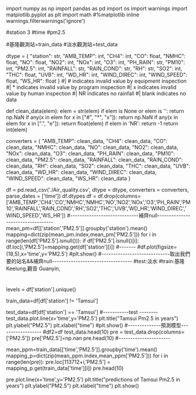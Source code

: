 import numpy as np
import pandas as pd
import os
import warnings
import matplotlib.pyplot as plt
import math
#%matplotlib inline
warnings.filterwarnings('ignore')


#station 3
#time
#pm2.5

#基隆觀測站=train_data
#淡水觀測站=test_data

dtype = {
    "station": str,
    "AMB_TEMP": int,
    "CH4": int,
    "CO": float,
    "NMHC": float,
    "NO": float,
    "NO2": int,
    "NOx": int,
    "O3": int,
    "PH_RAIN": str,
    "PM10": int,
    "PM2.5": int,
    "RAINFALL": str,
    "RAIN_COND": str,
    "RH": str,
    "SO2": int,
    "THC": float,
    "UVB": int,
    "WD_HR": int,
    "WIND_DIREC": int,
    "WIND_SPEED": float,
    "WS_HR": float
}
#| # indicates invalid value by equipment inspection
#| * indicates invalid value by program inspection
#| x indicates invalid value by human inspection
#| NR indicates no rainfall
#| blank indicates no data

def clean_data(elem):
    elem = str(elem)
    if elem is None or elem is '':
        return np.NaN
    if any(x in elem for x in ["#", "*", "x"]):
        return np.NaN
    if any(x in elem for x in [".", "e"]):
        return float(elem)
    if elem in 'NR':
        return -1
    return int(elem)

converters = {
    "AMB_TEMP": clean_data,
    "CH4": clean_data,
    "CO": clean_data,
    "NMHC": clean_data,
    "NO": clean_data,
    "NO2": clean_data,
    "NOx": clean_data,
    "O3": clean_data,
    "PH_RAIN": clean_data,
    "PM10": clean_data,
    "PM2.5": clean_data,
    "RAINFALL": clean_data,
    "RAIN_COND": clean_data,
    "RH": clean_data,
    "SO2": clean_data,
    "THC": clean_data,
    "UVB": clean_data,
    "WD_HR": clean_data,
    "WIND_DIREC": clean_data,
    "WIND_SPEED": clean_data,
    "WS_HR": clean_data
}

df = pd.read_csv('./Air_quality.csv', dtype = dtype, converters = converters, parse_dates = ['time'])
df.dtypes
df = df.drop(columns=['AMB_TEMP','CH4','CO','NMHC','NMHC','NO','NO2','NOx','O3','PH_RAIN','PM10','RAINFALL','RAIN_COND','RH','SO2','THC','UVB','WD_HR','WIND_DIREC','WIND_SPEED','WS_HR'])
#-----------------------------補齊null----------------------------------
mean_pm=df[['station','PM2.5']].groupby('station').mean()
mapping=dict(zip(mean_pm.index,mean_pm['PM2.5']))
for i in range(len(df['PM2.5'].isnull())):
    if df['PM2.5'].isnull()[i]:
        df.loc[i,'PM2.5']=mapping.get(df['station'][i])
#-------
#df.plot(figsize=(18,5),x='time',y='PM2.5')
#plt.show()
#-----------------------------取出我們要的站名&&補齊null----------------------------------
#test:淡水
#train:基隆 Keelung,觀音 Guanyin,
#
levels = df['station'].unique()

train_data=df[df['station'] != 'Tamsui']

test_data=df[df['station'] == 'Tamsui']
#-----------test --------
test_data.plot.line(x='time',y='PM2.5')
plt.title("Tamsui Pm2.5 in years")
plt.ylabel("PM2.5")
plt.xlabel("time")
#plt.show()
#--------------預測模型------------------
#df2=df
test_data.head(10)
pre = test_data.drop(columns=['PM2.5'])
pre['PM2.5']=np.nan
pre.head(10)
#----------------------

mean_ppm=train_data[['time','PM2.5']].groupby('time').mean()
mapping_p=dict(zip(mean_ppm.index,mean_ppm['PM2.5']))
for i in range(len(pre)):
    pre.loc[113712+i,'PM2.5'] = mapping_p.get(train_data['time'][i])
pre.head(10)

pre.plot.line(x='time',y='PM2.5')
plt.title("predictions of Tamsui Pm2.5 in years")
plt.ylabel("PM2.5")
plt.xlabel("time")
plt.show()
